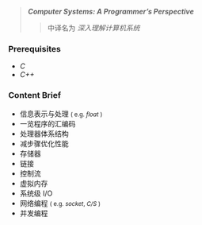 > ***Computer Systems: A Programmer’s Perspective***
> > 中译名为 *深入理解计算机系统*

### Prerequisites
- *C*
- *C++*

### Content Brief 
- 信息表示与处理 <small>( e.g. *float* )</small>
- 一览程序的汇编码 
- 处理器体系结构
- 减步骤优化性能
- 存储器
- 链接 
- 控制流
- 虚拟内存 
- 系统级 I/O 
- 网络编程 <small>( e.g. *socket*, *C/S* )</small>
- 并发编程 